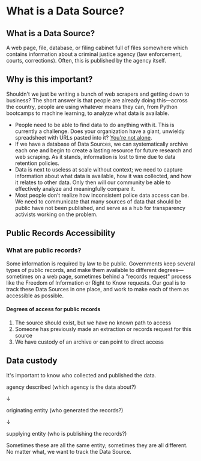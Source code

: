 # What is a Data Source?

## What is a Data Source?

A web page, file, database, or filing cabinet full of files somewhere which contains information about a criminal justice agency (law enforcement, courts, corrections). Often, this is published by the agency itself.

## Why is this important?

Shouldn't we just be writing a bunch of web scrapers and getting down to business? The short answer is that people are already doing this—across the country, people are using whatever means they can, from Python bootcamps to machine learning, to analyze what data is available.

* People need to be able to find data to do anything with it. This is currently a challenge. Does your organization have a giant, unwieldy spreadsheet with URLs pasted into it? [You're not alone](contribute-data-sources/data-source-submission.md#spreadsheet-of-data-sources).
* If we have a database of Data Sources, we can systematically archive each one and begin to create a lasting resource for future research and web scraping. As it stands, information is lost to time due to data retention policies.
* Data is next to useless at scale without context; we need to capture information about what data is available, how it was collected, and how it relates to other data. Only then will our community be able to effectively analyze and meaningfully compare it.
* Most people don’t realize how inconsistent police data access can be. We need to communicate that many sources of data that should be public have not been published, and serve as a hub for transparency activists working on the problem.

## Public Records Accessibility

### What are public records?

Some information is required by law to be public. Governments keep several types of public records, and make them available to different degrees—sometimes on a web page, sometimes behind a "records request" process like the Freedom of Information or Right to Know requests. Our goal is to track these Data Sources in one place, and work to make each of them as accessible as possible.

#### Degrees of access for public records

1. The source should exist, but we have no known path to access
2. Someone has previously made an extraction or records request for this source
3. We have custody of an archive or can point to direct access

## Data custody

It's important to know who collected and published the data.&#x20;

agency described (which agency is the data about?)

↓

originating entity (who generated the records?)

↓

supplying entity (who is publishing the records?)

Sometimes these are all the same entity; sometimes they are all different. No matter what, we want to track the Data Source.
